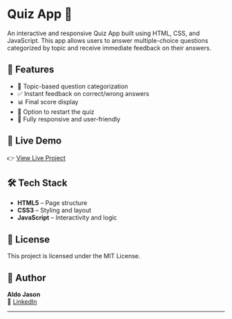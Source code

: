 # Quiz App 🎯

An interactive and responsive Quiz App built using HTML, CSS, and JavaScript. This app allows users to answer multiple-choice questions categorized by topic and receive immediate feedback on their answers.

## 🚀 Features

- 🧠 Topic-based question categorization
- ✅ Instant feedback on correct/wrong answers
- 📊 Final score display
- 🔄 Option to restart the quiz
- 📱 Fully responsive and user-friendly

## 🔗 Live Demo

👉 [View Live Project]( https://aldojason.github.io/quiz-app/)  

## 🛠️ Tech Stack

- **HTML5** – Page structure
- **CSS3** – Styling and layout
- **JavaScript** – Interactivity and logic


## 📄 License

This project is licensed under the MIT License.


## 👤 Author

**Aldo Jason**   
🔗 [LinkedIn](https://www.linkedin.com/in/aldojason)  

---


